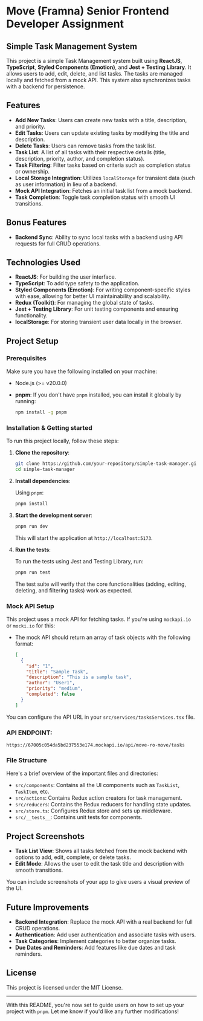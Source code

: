 
# Move (Framna) Senior Frontend Developer Assignment

## Simple Task Management System

This project is a simple Task Management system built using **ReactJS**, **TypeScript**, **Styled Components (Emotion)**, and **Jest + Testing Library**. It allows users to add, edit, delete, and list tasks. The tasks are managed locally and fetched from a mock API. This system also synchronizes tasks with a backend for persistence.

## Features

- **Add New Tasks**: Users can create new tasks with a title, description, and priority.
- **Edit Tasks**: Users can update existing tasks by modifying the title and description.
- **Delete Tasks**: Users can remove tasks from the task list.
- **Task List**: A list of all tasks with their respective details (title, description, priority, author, and completion status).
- **Task Filtering**: Filter tasks based on criteria such as completion status or ownership.
- **Local Storage Integration**: Utilizes `localStorage` for transient data (such as user information) in lieu of a backend.
- **Mock API Integration**: Fetches an initial task list from a mock backend.
- **Task Completion**: Toggle task completion status with smooth UI transitions.

## Bonus Features

- **Backend Sync**: Ability to sync local tasks with a backend using API requests for full CRUD operations.

## Technologies Used

- **ReactJS**: For building the user interface.
- **TypeScript**: To add type safety to the application.
- **Styled Components (Emotion)**: For writing component-specific styles with ease, allowing for better UI maintainability and scalability.
- **Redux (Toolkit)**: For managing the global state of tasks.
- **Jest + Testing Library**: For unit testing components and ensuring functionality.
- **localStorage**: For storing transient user data locally in the browser.

## Project Setup

### Prerequisites

Make sure you have the following installed on your machine:

- Node.js (>= v20.0.0)
- **pnpm**: If you don't have `pnpm` installed, you can install it globally by running:

  ```bash
  npm install -g pnpm
  ```

### Installation & Getting started

To run this project locally, follow these steps:

1. **Clone the repository**:

   ```bash
   git clone https://github.com/your-repository/simple-task-manager.git
   cd simple-task-manager
   ```

2. **Install dependencies**:

   Using `pnpm`:

   ```bash
   pnpm install
   ```

3. **Start the development server**:

   ```bash
   pnpm run dev
   ```

   This will start the application at `http://localhost:5173`.

4. **Run the tests**:

   To run the tests using Jest and Testing Library, run:

   ```bash
   pnpm run test
   ```

   The test suite will verify that the core functionalities (adding, editing, deleting, and filtering tasks) work as expected.

### Mock API Setup

This project uses a mock API for fetching tasks. If you're using `mockapi.io` or `mocki.io` for this:

- The mock API should return an array of task objects with the following format:

  ```json
  [
    {
      "id": "1",
      "title": "Sample Task",
      "description": "This is a sample task",
      "author": "User1",
      "priority": "medium",
      "completed": false
    }
  ]
  ```

You can configure the API URL in your `src/services/tasksServices.tsx` file.

### API ENDPOINT:

```
https://67005c054da5bd237553e174.mockapi.io/api/move-ro-move/tasks
```

### File Structure

Here's a brief overview of the important files and directories:

- `src/components`: Contains all the UI components such as `TaskList`, `TaskItem`, etc.
- `src/actions`: Contains Redux action creators for task management.
- `src/reducers`: Contains the Redux reducers for handling state updates.
- `src/store.ts`: Configures Redux store and sets up middleware.
- `src/__tests__`: Contains unit tests for components.


## Project Screenshots

- **Task List View**: Shows all tasks fetched from the mock backend with options to add, edit, complete, or delete tasks.
- **Edit Mode**: Allows the user to edit the task title and description with smooth transitions.

You can include screenshots of your app to give users a visual preview of the UI.

## Future Improvements

- **Backend Integration**: Replace the mock API with a real backend for full CRUD operations.
- **Authentication**: Add user authentication and associate tasks with users.
- **Task Categories**: Implement categories to better organize tasks.
- **Due Dates and Reminders**: Add features like due dates and task reminders.

## License

This project is licensed under the MIT License.

---

With this README, you're now set to guide users on how to set up your project with `pnpm`. Let me know if you'd like any further modifications!